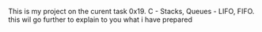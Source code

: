 This is my project on the curent task 0x19. C - Stacks, Queues - LIFO, FIFO.
this wil go further to explain to you what i have prepared
